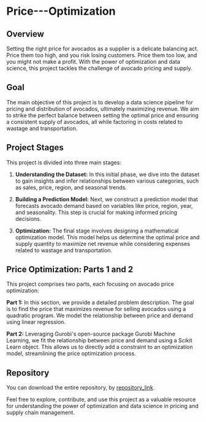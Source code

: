 # Price---Optimization

## Overview

Setting the right price for avocados as a supplier is a delicate balancing act. Price them too high, and you risk losing customers. Price them too low, and you might not make a profit. With the power of optimization and data science, this project tackles the challenge of avocado pricing and supply.

## Goal

The main objective of this project is to develop a data science pipeline for pricing and distribution of avocados, ultimately maximizing revenue. We aim to strike the perfect balance between setting the optimal price and ensuring a consistent supply of avocados, all while factoring in costs related to wastage and transportation.

## Project Stages

This project is divided into three main stages:

1. **Understanding the Dataset:** In this initial phase, we dive into the dataset to gain insights and infer relationships between various categories, such as sales, price, region, and seasonal trends.

2. **Building a Prediction Model:** Next, we construct a prediction model that forecasts avocado demand based on variables like price, region, year, and seasonality. This step is crucial for making informed pricing decisions.

3. **Optimization:** The final stage involves designing a mathematical optimization model. This model helps us determine the optimal price and supply quantity to maximize net revenue while considering expenses related to wastage and transportation.

## Price Optimization: Parts 1 and 2

This project comprises two parts, each focusing on avocado price optimization:

**Part 1:** In this section, we provide a detailed problem description. The goal is to find the price that maximizes revenue for selling avocados using a quadratic program. We model the relationship between price and demand using linear regression.

**Part 2:** Leveraging Gurobi's open-source package Gurobi Machine Learning, we fit the relationship between price and demand using a Scikit Learn object. This allows us to directly add a constraint to an optimization model, streamlining the price optimization process.

## Repository

You can download the entire repository, by [repository_link](https://github.com/Ujjwal-wadhwa/Price---Optimization/archive/refs/heads/main.zip).

Feel free to explore, contribute, and use this project as a valuable resource for understanding the power of optimization and data science in pricing and supply chain management.

